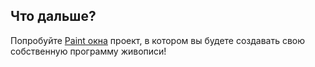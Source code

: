 ## Что дальше?

Попробуйте [Paint окна](https://projects.raspberrypi.org/en/projects/paint-box) проект, в котором вы будете создавать свою собственную программу живописи!